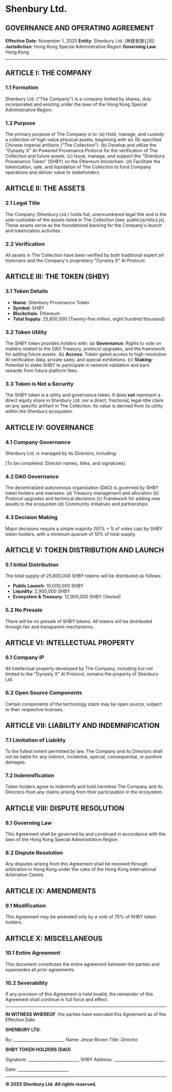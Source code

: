# Shenbury Ltd.
## GOVERNANCE AND OPERATING AGREEMENT

**Effective Date**: November 1, 2025
**Entity**: Shenbury Ltd. (神堡有限公司)
**Jurisdiction**: Hong Kong Special Administrative Region
**Governing Law**: Hong Kong

---

## ARTICLE I: THE COMPANY

### 1.1 Formation

Shenbury Ltd. ("The Company") is a company limited by shares, duly incorporated and existing under the laws of the Hong Kong Special Administrative Region.

### 1.2 Purpose

The primary purpose of The Company is to:
(a) Hold, manage, and custody a collection of high-value physical assets, beginning with six (6) specified Chinese imperial artifacts ("The Collection").
(b) Develop and utilize the "Dynasty X" AI-Powered Provenance Protocol for the verification of The Collection and future assets.
(c) Issue, manage, and support the "Shenbury Provenance Token" (SHBY) on the Ethereum blockchain.
(d) Facilitate the tokenization, sale, and liquidation of The Collection to fund Company operations and deliver value to stakeholders.

## ARTICLE II: THE ASSETS

### 2.1 Legal Title

The Company (Shenbury Ltd.) holds full, unencumbered legal title and is the sole custodian of the assets listed in The Collection [see: public/js/relics.js]. These assets serve as the foundational backing for the Company's launch and tokenization activities.

### 2.2 Verification

All assets in The Collection have been verified by both traditional expert art historians and the Company's proprietary "Dynasty X" AI Protocol.

## ARTICLE III: THE TOKEN (SHBY)

### 3.1 Token Details

- **Name**: Shenbury Provenance Token
- **Symbol**: SHBY
- **Blockchain**: Ethereum
- **Total Supply**: 25,800,000 (Twenty-five million, eight hundred thousand)

### 3.2 Token Utility

The SHBY token provides holders with:
(a) **Governance:** Rights to vote on matters related to the DAO Treasury, protocol upgrades, and the framework for adding future assets.
(b) **Access:** Token-gated access to high-resolution AI verification data, private sales, and special exhibitions.
(c) **Staking:** Potential to stake SHBY to participate in network validation and earn rewards from future platform fees.

### 3.3 Token is Not a Security
The SHBY token is a utility and governance token. It does **not** represent a direct equity share in Shenbury Ltd. nor a direct, fractional, legal-title claim on any specific artifact in The Collection. Its value is derived from its utility within the Shenbury ecosystem.

## ARTICLE IV: GOVERNANCE

### 4.1 Company Governance

Shenbury Ltd. is managed by its Directors, including:

[To be completed: Director names, titles, and signatures]

### 4.2 DAO Governance

The decentralized autonomous organization (DAO) is governed by SHBY token holders and oversees:
(a) Treasury management and allocation
(b) Protocol upgrades and technical decisions
(c) Framework for adding new assets to the ecosystem
(d) Community initiatives and partnerships

### 4.3 Decision Making

Major decisions require a simple majority (50% + 1) of votes cast by SHBY token holders, with a minimum quorum of 10% of total supply.

## ARTICLE V: TOKEN DISTRIBUTION AND LAUNCH

### 5.1 Initial Distribution

The total supply of 25,800,000 SHBY tokens will be distributed as follows:
- **Public Launch**: 10,000,000 SHBY
- **Liquidity**: 2,900,000 SHBY
- **Ecosystem & Treasury**: 12,900,000 SHBY (Vested)

### 5.2 No Presale

There will be no presale of SHBY tokens. All tokens will be distributed through fair and transparent mechanisms.

## ARTICLE VI: INTELLECTUAL PROPERTY

### 6.1 Company IP

All intellectual property developed by The Company, including but not limited to the "Dynasty X" AI Protocol, remains the property of Shenbury Ltd.

### 6.2 Open Source Components

Certain components of the technology stack may be open source, subject to their respective licenses.

## ARTICLE VII: LIABILITY AND INDEMNIFICATION

### 7.1 Limitation of Liability

To the fullest extent permitted by law, The Company and its Directors shall not be liable for any indirect, incidental, special, consequential, or punitive damages.

### 7.2 Indemnification

Token holders agree to indemnify and hold harmless The Company and its Directors from any claims arising from their participation in the ecosystem.

## ARTICLE VIII: DISPUTE RESOLUTION

### 8.1 Governing Law

This Agreement shall be governed by and construed in accordance with the laws of the Hong Kong Special Administrative Region.

### 8.2 Dispute Resolution

Any disputes arising from this Agreement shall be resolved through arbitration in Hong Kong under the rules of the Hong Kong International Arbitration Centre.

## ARTICLE IX: AMENDMENTS

### 9.1 Modification

This Agreement may be amended only by a vote of 75% of SHBY token holders.

## ARTICLE X: MISCELLANEOUS

### 10.1 Entire Agreement

This document constitutes the entire agreement between the parties and supersedes all prior agreements.

### 10.2 Severability

If any provision of this Agreement is held invalid, the remainder of this Agreement shall continue in full force and effect.

---

**IN WITNESS WHEREOF**, the parties have executed this Agreement as of the Effective Date.

**SHENBURY LTD.**

By: _________________________
Name: Jesse Brown
Title: Director

**SHBY TOKEN HOLDERS (DAO)**

Signature: _________________________
SHBY Address: _________________________

Date: _________________________

---

**© 2025 Shenbury Ltd. All rights reserved.**